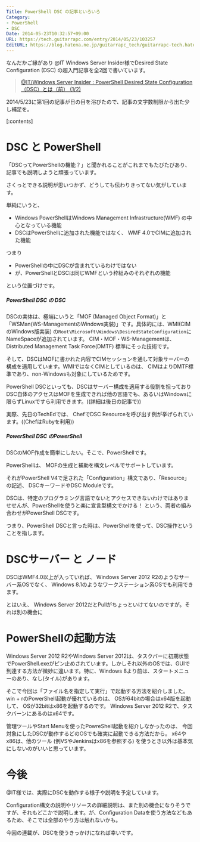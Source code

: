 ```yaml
---
Title: PowerShell DSC の記事といろいろ
Category:
- PowerShell
- DSC
Date: 2014-05-23T10:32:57+09:00
URL: https://tech.guitarrapc.com/entry/2014/05/23/103257
EditURL: https://blog.hatena.ne.jp/guitarrapc_tech/guitarrapc-tech.hatenablog.com/atom/entry/12921228815724810145
---
```


なんだかご縁があり @IT Windows Server Insider様でDesired State Configuration (DSC) の超入門記事を全2回で書いています。

> [@IT/Windows Server Insider : PowerShell Desired State Configuration（DSC）とは（前） (1/2)](http://www.atmarkit.co.jp/ait/articles/1405/22/news131.html)

2014/5/23に第1回の記事が日の目を浴びたので、記事の文字数制限から出た少し補足を。


[:contents]

# DSC と PowerShell

「DSCってPowerShellの機能？」と聞かれることがこれまでもたびたびあり、記事でも説明しようと頑張っています。

さくっとできる説明が思いつかず、どうしても伝わりきってない気がしています。

単純にいうと、

- Windows PowerShellはWindows Management Infrastructure(WMF) の中心となっている機能
- DSCはPowerShellに追加された機能ではなく、 WMF 4.0でCIMに追加された機能

つまり

- PowerShellの中にDSCが含まれているわけではない
- が、PowerShellとDSCは同じWMFという枠組みのそれぞれの機能

という位置づけです。

##### PowerShell DSC の DSC

DSCの実体は、極端にいうと「MOF (Managed Object Format)」と「WSMan(WS-ManagementのWindows実装)」です。具体的には、WMI(CIMのWindows版実装) の`Root\Microsoft\Windows\DesiredStateConfiguration`にNameSpaceが追加されています。
CIM・MOF・WS-Managementは、Distributed Management Task Force(DMTF) 標準にそった技術です。

そして、DSCはMOFに書かれた内容でCIMセッションを通して対象サーバーの構成を適用しています。WMIではなくCIMとしているのは、 CIMはよりDMTF標準であり、non-Windowsも対象にしているためです。

PowerShell DSCといっても、DSCはサーバー構成を適用する役割を担っておりDSC自体のアクセスはMOFを生成できれば他の言語でも、あるいはWindowsに限らずLinuxですら利用できます。((詳細は後日の記事で))

実際、先日のTechEdでは、 ChefでDSC Resourceを呼び出す例が挙げられています。((ChefはRubyを利用))

##### PowerShell DSC のPowerShell

DSCのMOF作成を簡単にしたい。そこで、PowerShellです。

PowerShellは、 MOFの生成と補助を構文レベルでサポートしています。

それがPowerShell V4で足された「Configuration」構文であり、「Resource」の記述、 DSCキーワードやDSC Moduleです。

DSCは、特定のプログラミング言語でないとアクセスできないわけではありませせんが、PowerShellを使うと楽に宣言型構文でかける！ という、両者の組み合わせがPowerShell DSCです。

つまり、PowerShell DSCと言った時は、PowerShellを使って、DSC操作ということを指します。

# DSCサーバー と ノード

DSCはWMF4.0以上が入っていれば、 Windows Server 2012 R2のようなサーバー系OSでなく、 Windows 8.1のようなワークステーション系OSでも利用できます。

とはいえ、 Windows Server 2012だとPullがちょっといけてないのですが。それは別の機会に

# PowerShellの起動方法

Windows Server 2012 R2やWindows Server 2012は、タスクバーに初期状態でPowerShell.exeがピン止めされています。しかしそれ以外のOSでは、GUIで到達する方法が微妙に違います。特に、Windows 8より前は、スタートメニューのあり、なし(タイル)があります。

そこで今回は「ファイル名を指定して実行」で起動する方法を紹介しました。
win + rのPowerShell起動が優れているのは、 OSが64bitの場合はx64版を起動して、 OSが32bitはx86を起動するのです。 Windows Server 2012 R2で、タスクバーンにあるのはx64です。

管理ツールやStart Menuを使ったPowreShell起動を紹介しなかったのは、 今回対象にしたDSCが動作するどのOSでも確実に起動できる方法だから。 x64やx86は、他のツール (例VSやJenkinsはx86を参照する) を使うとき以外は基本気にしないのがいいと思っています。

# 今後

@IT様では、実際にDSCを動作する様子や説明を予定しています。

Configuration構文の説明やリソースの詳細説明は、また別の機会になりそうですが、それもどこかで説明します。が、Configuration Dataを使う方法などもあるため、そこでは全部のやり方は触れないかも。

今回の連載が、DSCを使うきっかけになれば幸いです。
